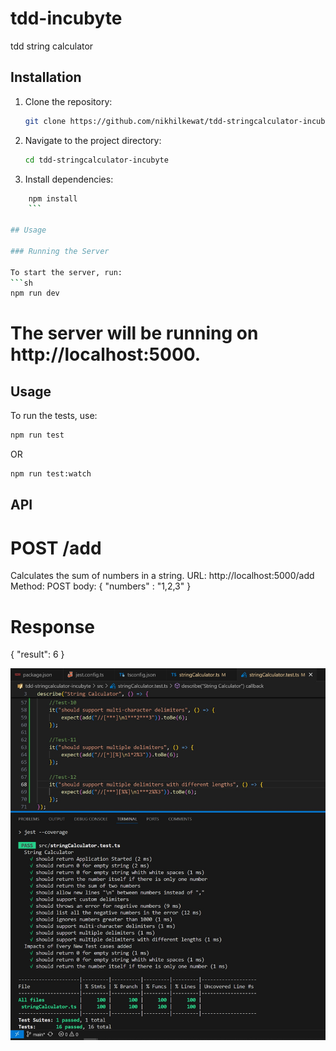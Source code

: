 # tdd-incubyte
tdd string calculator

## Installation
1. Clone the repository:
    ```sh 
    git clone https://github.com/nikhilkewat/tdd-stringcalculator-incubyte.git
    ```
    
2. Navigate to the project directory:
    ```sh 
   cd tdd-stringcalculator-incubyte
   ```

3. Install dependencies:
```sh 
    npm install
    ```

## Usage

### Running the Server

To start the server, run:
```sh
npm run dev
```

# The server will be running on http://localhost:5000.

## Usage
To run the tests, use:
```sh
npm run test
```
OR
```sh
npm run test:watch
```


## API
# POST /add
Calculates the sum of numbers in a string.
URL: http://localhost:5000/add
Method: POST
body: { 
    "numbers" : "1,2,3"
}

# Response
{ "result": 6 }


![Test](./images/10.jpg)